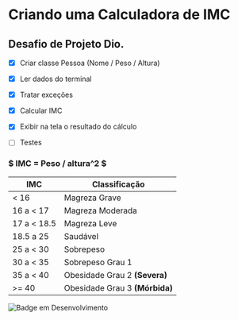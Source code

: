 # Criando uma Calculadora de IMC

## Desafio de Projeto Dio.


- [x] Criar classe Pessoa (Nome / Peso / Altura)

- [x] Ler dados do terminal

- [x] Tratar exceções

- [x] Calcular IMC

- [x] Exibir na tela o resultado do cálculo

- [ ] Testes


###  $ IMC = Peso / altura^2 $

| IMC | Classificação |
| ------------- | ------------- |
| < 16 |  Magreza Grave |
| 16 a < 17 | Magreza  Moderada|
| 17 a < 18.5 | Magreza Leve |
| 18.5 a 25   | Saudável |
| 25 a < 30  | Sobrepeso |
| 30 a < 35  | Sobrepeso Grau 1 |
| 35 a < 40  | Obesidade Grau 2 **(Severa)** |
|  >= 40 | Obesidade Grau 3 **(Mórbida)**  |




![Badge em Desenvolvimento](https://img.shields.io/static/v1?label=STATUS&message=em%20desenvolvimento.&color=EEAD2D&style=for-the-badge)
